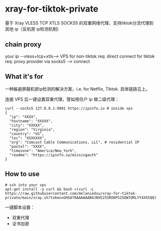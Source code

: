 # xray-for-tiktok-private
基于 Xray VLESS TCP XTLS SOCKS5 的双重网络代理，支持tiktok分流代理到其他 ip（反机房 ip检测机制)

## chain proxy

your ip --vless+tcp+xtls--> VPS 
for non-tiktok req: direct connect
for tiktok req: proxy provider via socks5 --> connect

## What it's for
一种躲避屏蔽机房ip检测的解决方案，i.e. for Netflix, Tiktok. 具体链路见上。

连接 VPS 后一键设置双重代理，譬如用住户 ip 做二级代理：
```
curl --socks5 127.0.0.1:9001 https://ipinfo.io # inside vps
{
  "ip": "XXXX",
  "hostname": "XXXXX",
  "city": "XXXXX",
  "region": "Virginia",
  "country": "US",
  "loc": "XXXXXXX",
  "org": "Comcast Cable Communications, LLC", # residential IP
  "postal": "XXXX",
  "timezone": "America/New_York",
  "readme": "https://ipinfo.io/missingauth"
}
```

## How to use
```
# ssh into your vps
apt-get install -y curl && bash <(curl -L https://raw.githubusercontent.com/melaniedxu/xray-for-tiktok-private/main/xray.sh?token=GHSAT0AAAAAAB4JNVE25SRO6PS25OW7ORLYY4XX5QQ)
```
一键脚本设置：
* 双重代理
* 证书加密
